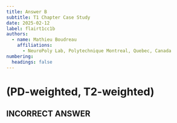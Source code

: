 ```yaml
---
title: Answer B
subtitle: T1 Chapter Case Study
date: 2025-02-12
label: flairt1cc1b
authors:
  - name: Mathieu Boudreau
    affiliations:
      - NeuroPoly Lab, Polytechnique Montreal, Quebec, Canada
numbering:
  headings: false
---
```


# (PD-weighted, T2-weighted)

## INCORRECT ANSWER

```{embed} #zzzflairt1cc1answer
```

```{embed} #zzzflairt1cc2question
```